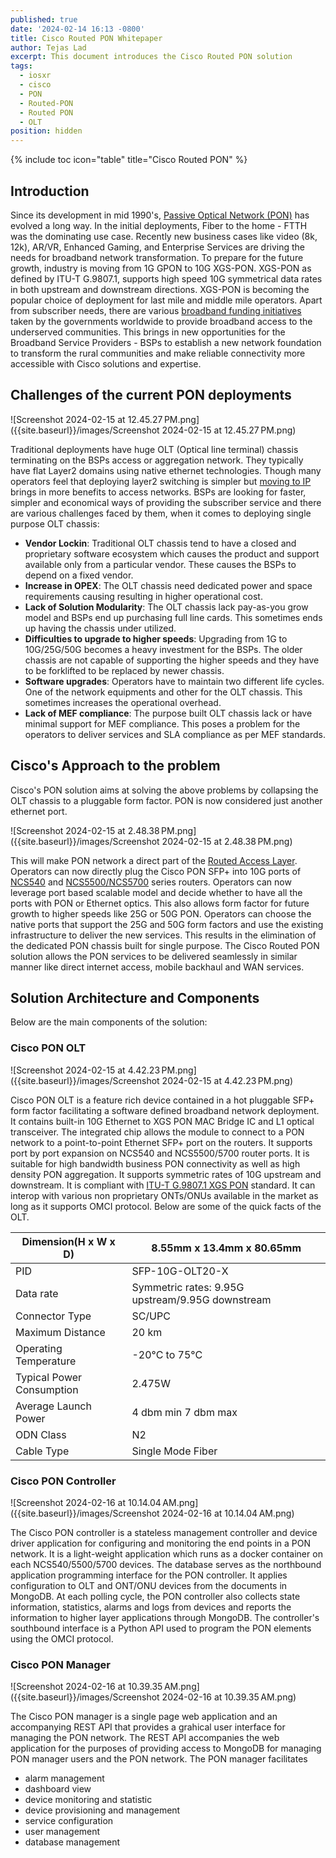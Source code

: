 ```yaml
---
published: true
date: '2024-02-14 16:13 -0800'
title: Cisco Routed PON Whitepaper
author: Tejas Lad
excerpt: This document introduces the Cisco Routed PON solution
tags:
  - iosxr
  - cisco
  - PON
  - Routed-PON
  - Routed PON
  - OLT
position: hidden
---
```

{% include toc icon="table" title="Cisco Routed PON" %}

## Introduction

Since its development in mid 1990's, [Passive Optical Network (PON)](https://www.cisco.com/c/en/us/products/switches/what-is-passive-optical-networking.html) has evolved a long way. In the initial deployments, Fiber to the home - FTTH was the dominating use case. Recently new business cases like video (8k, 12k), AR/VR, Enhanced Gaming, and Enterprise Services are driving the needs for broadband network transformation. To prepare for the future growth, industry is moving from 1G GPON to 10G XGS-PON. XGS-PON as defined by ITU-T G.9807.1, supports high speed 10G symmetrical data rates in both upstream and downstream directions. XGS-PON is becoming the popular choice of deployment for last mile and middle mile operators. Apart from subscriber needs, there are various [broadband funding initiatives](https://www-author.cisco.com/content/en/us/solutions/service-provider/rural-broadband.html?wcmmode=disabled) taken by the governments worldwide to provide broadband access to the underserved communities. This brings in new opportunities for the Broadband Service Providers - BSPs to establish a new network foundation to transform the rural communities and make reliable connectivity more accessible with Cisco solutions and expertise.

## Challenges of the current PON deployments

![Screenshot 2024-02-15 at 12.45.27 PM.png]({{site.baseurl}}/images/Screenshot 2024-02-15 at 12.45.27 PM.png)

Traditional deployments have huge OLT (Optical line terminal) chassis terminating on the BSPs access or aggregation network. They typically have flat Layer2 domains using native ethernet technologies. Though many operators feel that deploying layer2 switching is simpler but [moving to IP](https://xrdocs.io/design/blogs/2023-11-15-routed-access-for-rural-broadband/) brings in more benefits to access networks. BSPs are looking for faster, simpler and economical ways of providing the subscriber service and there are various challenges faced by them, when it comes to deploying single purpose OLT chassis:

- **Vendor Lockin**: Traditional OLT chassis tend to have a closed and proprietary software ecosystem which causes the product and support available only from a particular vendor. These causes the BSPs to depend on a fixed vendor.
- **Increase in OPEX**: The OLT chassis need dedicated power and space requirements causing resulting in higher operational cost.
- **Lack of Solution Modularity**: The OLT chassis lack pay-as-you grow model and BSPs end up purchasing full line cards. This sometimes ends up having the chassis under utilized.  
- **Difficulties to upgrade to higher speeds**: Upgrading from 1G to 10G/25G/50G becomes a heavy investment for the BSPs. The older chassis are not capable of supporting the higher speeds and they have to be forklifted to be replaced by newer chassis.
- **Software upgrades**: Operators have to maintain two different life cycles. One of the network equipments and other for the OLT chassis. This sometimes increases the operational overhead.
- **Lack of MEF compliance**: The purpose built OLT chassis lack or have minimal support for MEF compliance. This poses a problem for the operators to deliver services and SLA compliance as per MEF standards.


## Cisco's Approach to the problem

Cisco's PON solution aims at solving the above problems by collapsing the OLT chassis to a pluggable form factor. PON is now considered just another ethernet port.

![Screenshot 2024-02-15 at 2.48.38 PM.png]({{site.baseurl}}/images/Screenshot 2024-02-15 at 2.48.38 PM.png)

This will make PON network a direct part of the [Routed Access Layer](https://xrdocs.io/design/blogs/2023-11-15-routed-access-for-rural-broadband/). Operators can now directly plug the Cisco PON SFP+ into 10G ports of [NCS540](https://www.cisco.com/c/en/us/products/routers/network-convergence-system-540-series-routers/index.html) and [NCS5500/NCS5700](https://www.cisco.com/c/en/us/products/routers/network-convergence-system-5500-series/index.html) series routers. Operators can now leverage port based scalable model and decide whether to have all the ports with PON or Ethernet optics. This also allows form factor for future growth to higher speeds like 25G or 50G PON. Operators can choose the native ports that support the 25G and 50G form factors and use the existing infrastructure to deliver the new services. This results in the elimination of the dedicated PON chassis built for single purpose. The Cisco Routed PON solution allows the PON services to be delivered seamlessly in similar manner like direct internet access, mobile backhaul and WAN services.

## Solution Architecture and Components 

Below are the main components of the solution:


### Cisco PON OLT

![Screenshot 2024-02-15 at 4.42.23 PM.png]({{site.baseurl}}/images/Screenshot 2024-02-15 at 4.42.23 PM.png)


Cisco PON OLT is a feature rich device contained in a hot pluggable SFP+ form factor facilitating a software defined broadband network deployment. It contains built-in 10G Ethernet to XGS PON MAC Bridge IC and L1 optical transceiver. The integrated chip allows the module to connect to a PON network to a point-to-point Ethernet SFP+ port on the routers. It supports port by port expansion on NCS540 and NCS5500/5700 router ports. It is suitable for high bandwidth business PON connectivity as well as high density PON aggregation. It supports symmetric rates of 10G upstream and downstream. It is compliant with [ITU-T G.9807.1 XGS PON](https://www.itu.int/rec/T-REC-G.9807.1) standard. It can interop with various non proprietary ONTs/ONUs available in the market as long as it supports OMCI protocol. Below are some of the quick facts of the OLT.

| Dimension(H x W x D)      | 8.55mm x 13.4mm x 80.65mm                        |
|---------------------------|--------------------------------------------------|
| PID                       | SFP-10G-OLT20-X                                  |
| Data rate                 | Symmetric rates: 9.95G upstream/9.95G downstream |
| Connector Type            | SC/UPC                                           |
| Maximum Distance          | 20 km                                            |
| Operating Temperature     | -20°C to 75°C                                    |
| Typical Power Consumption | 2.475W                                           |
| Average Launch Power      | 4 dbm min 7 dbm max                              |
| ODN Class                 | N2                                               |
| Cable Type                | Single Mode Fiber                                |


### Cisco PON Controller

![Screenshot 2024-02-16 at 10.14.04 AM.png]({{site.baseurl}}/images/Screenshot 2024-02-16 at 10.14.04 AM.png)

The Cisco PON controller is a stateless management controller and device driver application for configuring and monitoring the end points in a PON network. It is a light-weight application which runs as a docker container on each NCS540/5500/5700 devices. The database serves as the northbound application programming interface for the PON controller. It applies configuration to OLT and ONT/ONU devices from the documents in MongoDB. At each polling cycle, the PON controller also collects state information, statistics, alarms and logs from devices and reports the information to higher layer applications through MongoDB. The controller's southbound interface is a Python API used to program the PON elements using the OMCI protocol. 

### Cisco PON Manager

![Screenshot 2024-02-16 at 10.39.35 AM.png]({{site.baseurl}}/images/Screenshot 2024-02-16 at 10.39.35 AM.png)

The Cisco PON manager is a single page web application and an accompanying REST API that provides a grahical user interface for managing the PON network. The REST API accompanies the web application for the purposes of providing access to MongoDB for managing PON manager users and the PON network. The PON manager facilitates 
 - alarm management
 - dashboard view
 - device monitoring and statistic
 - device provisioning and management
 - service configuration
 - user management 
 - database management
 
 


